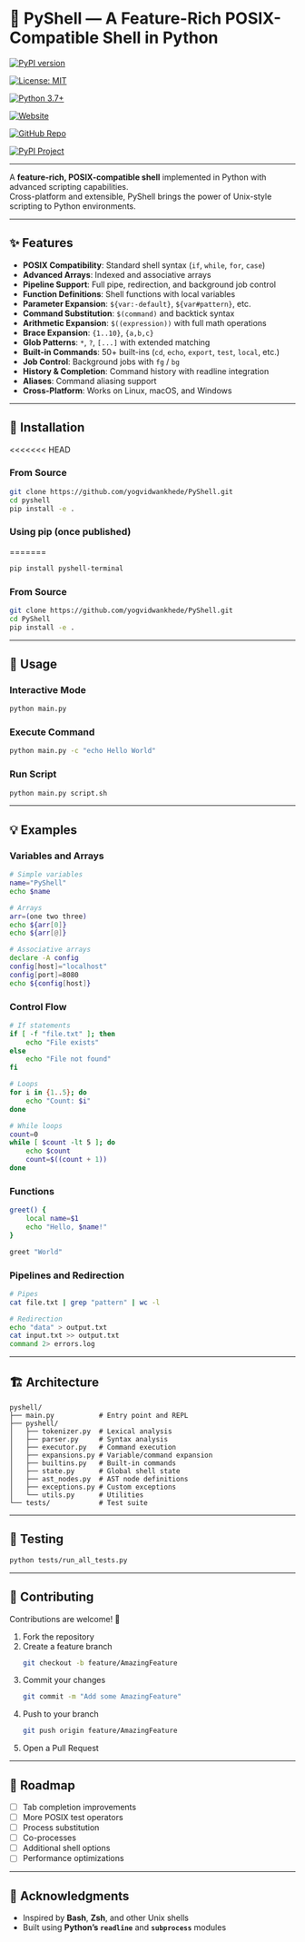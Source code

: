# 🐚 PyShell — A Feature-Rich POSIX-Compatible Shell in Python

[![PyPI version](https://img.shields.io/pypi/v/pyshell-terminal.svg)](https://pypi.org/project/pyshell-terminal/)

[![License: MIT](https://img.shields.io/badge/License-MIT-yellow.svg)](https://opensource.org/licenses/MIT)

[![Python 3.7+](https://img.shields.io/badge/python-3.7+-blue.svg)](https://www.python.org/downloads/)

[![Website](https://img.shields.io/badge/Website-yogvidwankhede.com-blue)](https://yogvidwankhede.com)

[![GitHub Repo](https://img.shields.io/badge/GitHub-PyShell-black?logo=github)](https://github.com/yogvidwankhede/PyShell)

[![PyPI Project](https://img.shields.io/badge/PyPI-pyshell--terminal-orange?logo=pypi)](https://pypi.org/project/pyshell-terminal/)

---

A **feature-rich, POSIX-compatible shell** implemented in Python with advanced scripting capabilities.  
Cross-platform and extensible, PyShell brings the power of Unix-style scripting to Python environments.

---

## ✨ Features

- **POSIX Compatibility**: Standard shell syntax (`if`, `while`, `for`, `case`)
- **Advanced Arrays**: Indexed and associative arrays
- **Pipeline Support**: Full pipe, redirection, and background job control
- **Function Definitions**: Shell functions with local variables
- **Parameter Expansion**: `${var:-default}`, `${var#pattern}`, etc.
- **Command Substitution**: `$(command)` and backtick syntax
- **Arithmetic Expansion**: `$((expression))` with full math operations
- **Brace Expansion**: `{1..10}`, `{a,b,c}`
- **Glob Patterns**: `*`, `?`, `[...]` with extended matching
- **Built-in Commands**: 50+ built-ins (`cd`, `echo`, `export`, `test`, `local`, etc.)
- **Job Control**: Background jobs with `fg` / `bg`
- **History & Completion**: Command history with readline integration
- **Aliases**: Command aliasing support
- **Cross-Platform**: Works on Linux, macOS, and Windows

---

## 🚀 Installation

<<<<<<< HEAD
### From Source

```bash
git clone https://github.com/yogvidwankhede/PyShell.git
cd pyshell
pip install -e .
```

### Using pip (once published)
=======

```bash
pip install pyshell-terminal
```

### From Source

```bash
git clone https://github.com/yogvidwankhede/PyShell.git
cd PyShell
pip install -e .
```

---

## 📖 Usage

### Interactive Mode

```bash
python main.py
```

### Execute Command

```bash
python main.py -c "echo Hello World"
```

### Run Script

```bash
python main.py script.sh
```

---

## 💡 Examples

### Variables and Arrays

```bash
# Simple variables
name="PyShell"
echo $name

# Arrays
arr=(one two three)
echo ${arr[0]}
echo ${arr[@]}

# Associative arrays
declare -A config
config[host]="localhost"
config[port]=8080
echo ${config[host]}
```

### Control Flow

```bash
# If statements
if [ -f "file.txt" ]; then
    echo "File exists"
else
    echo "File not found"
fi

# Loops
for i in {1..5}; do
    echo "Count: $i"
done

# While loops
count=0
while [ $count -lt 5 ]; do
    echo $count
    count=$((count + 1))
done
```

### Functions

```bash
greet() {
    local name=$1
    echo "Hello, $name!"
}

greet "World"
```

### Pipelines and Redirection

```bash
# Pipes
cat file.txt | grep "pattern" | wc -l

# Redirection
echo "data" > output.txt
cat input.txt >> output.txt
command 2> errors.log
```

---

## 🏗️ Architecture

```
pyshell/
├── main.py           # Entry point and REPL
├── pyshell/
│   ├── tokenizer.py  # Lexical analysis
│   ├── parser.py     # Syntax analysis
│   ├── executor.py   # Command execution
│   ├── expansions.py # Variable/command expansion
│   ├── builtins.py   # Built-in commands
│   ├── state.py      # Global shell state
│   ├── ast_nodes.py  # AST node definitions
│   ├── exceptions.py # Custom exceptions
│   └── utils.py      # Utilities
└── tests/            # Test suite
```

---

## 🧪 Testing

```bash
python tests/run_all_tests.py
```

---

## 🤝 Contributing

Contributions are welcome! 🙌  

1. Fork the repository  
2. Create a feature branch  
   ```bash
   git checkout -b feature/AmazingFeature
   ```
3. Commit your changes  
   ```bash
   git commit -m "Add some AmazingFeature"
   ```
4. Push to your branch  
   ```bash
   git push origin feature/AmazingFeature
   ```
5. Open a Pull Request

---

## 📝 Roadmap

- [ ] Tab completion improvements  
- [ ] More POSIX test operators  
- [ ] Process substitution  
- [ ] Co-processes  
- [ ] Additional shell options  
- [ ] Performance optimizations  

---


## 🙏 Acknowledgments

- Inspired by **Bash**, **Zsh**, and other Unix shells  
- Built using **Python’s `readline`** and **`subprocess`** modules  
